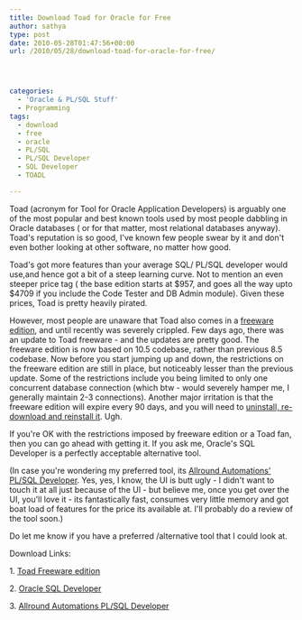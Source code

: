 ```yaml
---
title: Download Toad for Oracle for Free
author: sathya
type: post
date: 2010-05-28T01:47:56+00:00
url: /2010/05/28/download-toad-for-oracle-for-free/




categories:
  - 'Oracle & PL/SQL Stuff'
  - Programming
tags:
  - download
  - free
  - oracle
  - PL/SQL
  - PL/SQL Developer
  - SQL Developer
  - TOADL

---
```

Toad (acronym for Tool for Oracle Application Developers) is arguably one of the most popular and best known tools used by most people dabbling in Oracle databases ( or for that matter, most relational databases anyway). Toad's reputation is so good, I've known few people swear by it and don't even bother looking at other software, no matter how good.

Toad's got more features than your average SQL/ PL/SQL developer would use,and hence got a bit of a steep learning curve. Not to mention an even steeper price tag ( the base edition starts at $957, and goes all the way upto $4709 if you include the Code Tester and DB Admin module). Given these prices, Toad is pretty heavily pirated.

However, most people are unaware that Toad also comes in a [freeware edition][1], and until recently was severely crippled. Few days ago, there was an update to Toad freeware - and the updates are pretty good. The freeware edition is now based on 10.5 codebase, rather than previous 8.5 codebase. Now before you start jumping up and down, the restrictions on the freeware edition are still in place, but noticeably lesser than the previous update. Some of the restrictions include you being limited to only one concurrent database connection (which btw - would severely hamper me, I generally maintain 2-3 connections). Another major irritation is that the freeware edition will expire every 90 days, and you will need to [uninstall, re-download and reinstall it][1]. Ugh.


If you're OK with the restrictions imposed by freeware edition or a Toad fan, then you can go ahead with getting it. If you ask me, Oracle's SQL Developer is a perfectly acceptable alternative tool.

(In case you're wondering my preferred tool, its [Allround Automations' PL/SQL Developer][2]. Yes, yes, I know, the UI is butt ugly - I didn't want to touch it at all just because of the UI - but believe me, once you get over the UI, you'll love it - its fantastically fast, consumes very little memory and got boat load of features for the price its available at. I'll probably do a review of the tool soon.)

Do let me know if you have a preferred /alternative tool that I could look at.

Download Links:

1. [Toad Freeware edition][1]

2. [Oracle SQL Developer][3]

3. [Allround Automations PL/SQL Developer][2]

 [1]: https://www.toadworld.com/DOWNLOADS/Freeware/ToadforOracleFreeware/tabid/558/Default.aspx
 [2]: https://www.allroundautomations.com/plsqldev.html
 [3]: https://www.oracle.com/technology/products/database/sql_developer/index.html
